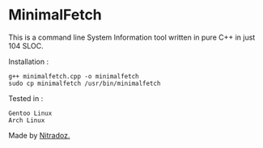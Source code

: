# MinimalFetch
This is a command line System Information tool written in pure C++ in just 104 SLOC. 

Installation :
```
g++ minimalfetch.cpp -o minimalfetch
sudo cp minimalfetch /usr/bin/minimalfetch
```
Tested in :
```
Gentoo Linux
Arch Linux
```

Made by <a href="https://nitradoz.xyz/">Nitradoz.</a>

